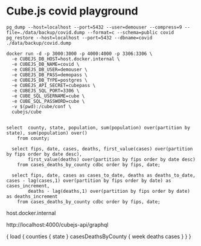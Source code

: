 # Cube.js covid playground


```
pg_dump --host=localhost --port=5432 --user=demouser --compress=9 --file=./data/backup/covid.dump --format=c --schema=public covid
pg_restore --host=localhost --port=5432 --dbname=covid ./data/backup/covid.dump

docker run -d -p 3000:3000 -p 4000:4000 -p 3306:3306 \
  -e CUBEJS_DB_HOST=host.docker.internal \
  -e CUBEJS_DB_NAME=covid \
  -e CUBEJS_DB_USER=demouser \
  -e CUBEJS_DB_PASS=demopass \
  -e CUBEJS_DB_TYPE=postgres \
  -e CUBEJS_API_SECRET=cubepass \
  -e CUBEJS_SQL_PORT=3306 \
  -e CUBE_SQL_USERNAME=cube \
  -e CUBE_SQL_PASSWORD=cube \
  -v $(pwd):/cube/conf \
  cubejs/cube


select  county, state, population, sum(population) over(partition by state), sum(population) over()
  	from county;
  	
  select fips, date, cases, deaths, first_value(cases) over(partition by fips order by date desc), 
  		first_value(deaths) over(partition by fips order by date desc)
  	from cases_deaths_by_county cdbc order by fips, date; 
  	
  select fips, date, cases as cases_to_date, deaths as deaths_to_date, cases - lag(cases,1) over(partition by fips order by date) as cases_increment, 
  		deaths - lag(deaths,1) over(partition by fips order by date) as deaths_increment
  	from cases_deaths_by_county cdbc order by fips, date;

```

host.docker.internal


http://localhost:4000/cubejs-api/graphql

{
  load {
    counties {
      state
    }
    casesDeathsByCounty {
      week
      deaths
      cases
    }
  }
}
